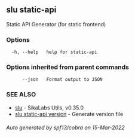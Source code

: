 ## slu static-api

Static API Generator (for static frontend)

### Options

```
  -h, --help   help for static-api
```

### Options inherited from parent commands

```
      --json   Format output to JSON
```

### SEE ALSO

* [slu](slu.md)	 - SikaLabs Utils, v0.35.0
* [slu static-api version](slu_static-api_version.md)	 - Generate version file

###### Auto generated by spf13/cobra on 15-Mar-2022
